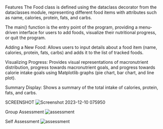 
Features
The Food class is defined using the dataclass decorator from the dataclasses module, representing different food items with attributes such as name, calories, protein, fats, and carbs.

The main() function is the entry point of the program, providing a menu-driven interface for users to add foods, visualize their nutritional progress, or quit the program.

Adding a New Food: Allows users to input details about a food item (name, calories, protein, fats, carbs) and adds it to the list of tracked foods.

Visualizing Progress: Provides visual representations of macronutrient distribution, progress towards macronutrient goals, and progress towards calorie intake goals using Matplotlib graphs (pie chart, bar chart, and line plot).

Summary Display: Shows a summary of the total intake of calories, protein, fats, and carbs.

SCREENSHOT
![Screenshot 2023-12-10 075950](https://github.com/KeanaMay/Package/assets/153400825/5ba6ae33-159e-41b5-a69b-0e7e75dc88ac)

Group Assessment
![assessment](https://github.com/KeanaMay/Nutrition-Tracker/assets/153400825/33ee30d4-3829-4851-8817-dc319c121d5b)

Self Assessment
![assessment](https://github.com/KeanaMay/Nutrition-Tracker/assets/153400825/33ee30d4-3829-4851-8817-dc319c121d5b)
